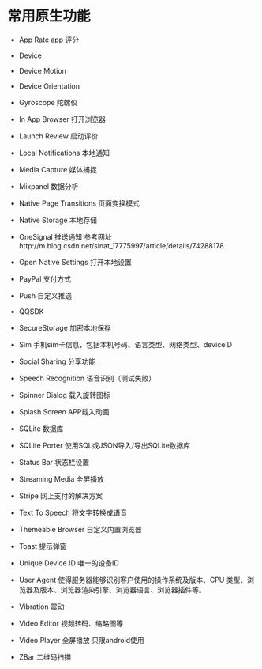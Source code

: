 # 常用原生功能
* App Rate app 评分
* Device 
* Device Motion
* Device Orientation
* Gyroscope 陀螺仪
* In App Browser 打开浏览器
* Launch Review 启动评价
* Local Notifications 本地通知
* Media Capture 媒体捕捉
* Mixpanel 数据分析
* Native Page Transitions 页面变换模式
* Native Storage 本地存储
* OneSignal 推送通知  参考网址http://m.blog.csdn.net/sinat_17775997/article/details/74288178

* Open Native Settings 打开本地设置
* PayPal 支付方式
* Push  自定义推送
* QQSDK
* SecureStorage 加密本地保存
* Sim  手机sim卡信息，包括本机号码、语言类型、网络类型、deviceID
* Social Sharing 分享功能
* Speech Recognition 语音识别（测试失败）
* Spinner Dialog 载入旋转图标
* Splash Screen    APP载入动画
* SQLite 数据库
* SQLite Porter 使用SQL或JSON导入/导出SQLite数据库
* Status Bar 状态栏设置
* Streaming Media 全屏播放
* Stripe 网上支付的解决方案
* Text To Speech 将文字转换成语音
* Themeable Browser 自定义内置浏览器
* Toast 提示弹窗
* Unique Device ID  唯一的设备ID
* User Agent 使得服务器能够识别客户使用的操作系统及版本、CPU 类型、浏览器及版本、浏览器渲染引擎、浏览器语言、浏览器插件等。
* Vibration 震动
* Video Editor 视频转码、缩略图等
* Video Player 全屏播放 只限android使用
* ZBar 二维码扫描
